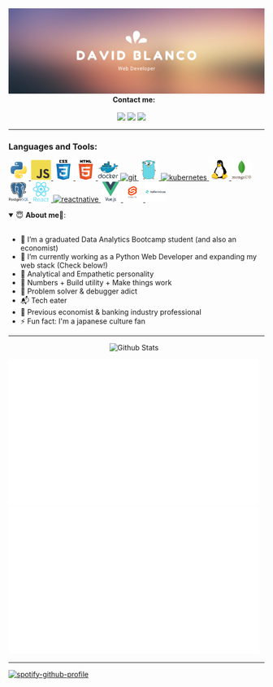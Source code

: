 <img src="img/banner.png" width="100%" height="50%"/>

<div align="center" style="margin-right:10px">
    <div>
        <b>Contact me:</b>
    </div>
    <br>
    <div style="margin-right:10px">
        <a href="mailto:davidblancoferrandez@gmail.com"/>
            <img height="40px" src="https://simpleicons.org/icons/gmail.svg"/></a>
        <a href="https://www.linkedin.com/in/david-white-madrid"/>
            <img height="40px" src="https://simpleicons.org/icons/linkedin.svg"/></a>
        <a href="https://www.notion.so/Resume-97726996db554517bc4149b34b1b8e04"></a>
            <img height="40px" src="https://simpleicons.org/icons/notion.svg"/>
    </div>
</div>

---


<h3 align="left">Languages and Tools:</h3>
<p align="left">
	<a href="https://www.python.org" target="_blank">
		<img
			src="https://raw.githubusercontent.com/devicons/devicon/master/icons/python/python-original.svg"
			alt="python"
			width="40"
			height="40"
		/>
	</a>
    <a href="https://developer.mozilla.org/en-US/docs/Web/JavaScript" target="_blank">
		<img
			src="https://raw.githubusercontent.com/devicons/devicon/master/icons/javascript/javascript-original.svg"
			alt="javascript"
			width="40"
			height="40"
		/>
	</a>
	<a href="https://www.w3schools.com/css/" target="_blank">
		<img
			src="https://raw.githubusercontent.com/devicons/devicon/master/icons/css3/css3-original-wordmark.svg"
			alt="css3"
			width="40"
			height="40"
		/>
	</a>
	<a href="https://www.w3.org/html/" target="_blank">
		<img
			src="https://raw.githubusercontent.com/devicons/devicon/master/icons/html5/html5-original-wordmark.svg"
			alt="html5"
			width="40"
			height="40"
		/>
	</a>    
	<a href="https://www.docker.com/" target="_blank">
		<img
			src="https://raw.githubusercontent.com/devicons/devicon/master/icons/docker/docker-original-wordmark.svg"
			alt="docker"
			width="40"
			height="40"
		/>
	</a>
	<a href="https://git-scm.com/" target="_blank">
		<img
			src="https://www.vectorlogo.zone/logos/git-scm/git-scm-icon.svg"
			alt="git"
			width="40"
			height="40"
		/>
	</a>
	<a href="https://golang.org" target="_blank">
		<img
			src="https://raw.githubusercontent.com/devicons/devicon/master/icons/go/go-original.svg"
			alt="go"
			width="40"
			height="40"
		/>
	</a>
	<a href="https://kubernetes.io" target="_blank">
		<img
			src="https://www.vectorlogo.zone/logos/kubernetes/kubernetes-icon.svg"
			alt="kubernetes"
			width="40"
			height="40"
		/>
	</a>
	<a href="https://www.linux.org/" target="_blank">
		<img
			src="https://raw.githubusercontent.com/devicons/devicon/master/icons/linux/linux-original.svg"
			alt="linux"
			width="40"
			height="40"
		/>
	</a>
	<a href="https://www.mongodb.com/" target="_blank">
		<img
			src="https://raw.githubusercontent.com/devicons/devicon/master/icons/mongodb/mongodb-original-wordmark.svg"
			alt="mongodb"
			width="40"
			height="40"
		/>
	</a>
	<a href="https://www.postgresql.org" target="_blank">
		<img
			src="https://raw.githubusercontent.com/devicons/devicon/master/icons/postgresql/postgresql-original-wordmark.svg"
			alt="postgresql"
			width="40"
			height="40"
		/>
	</a>
	<a href="https://reactjs.org/" target="_blank">
		<img
			src="https://raw.githubusercontent.com/devicons/devicon/master/icons/react/react-original-wordmark.svg"
			alt="react"
			width="40"
			height="40"
		/>
	</a>
	<a href="https://reactnative.dev/" target="_blank">
		<img
			src="https://reactnative.dev/img/header_logo.svg"
			alt="reactnative"
			width="40"
			height="40"
		/>
	</a>
	<a href="https://vuejs.org/" target="_blank">
		<img
			src="https://raw.githubusercontent.com/devicons/devicon/master/icons/vuejs/vuejs-original-wordmark.svg"
			alt="vuejs"
			width="40"
			height="40"
		/>
	</a>
	<a href="" target="_blank">
		<img
			src="https://raw.githubusercontent.com/devicons/devicon/master/icons/svelte/svelte-original-wordmark.svg"
			alt="svelte"
			width="40"
			height="40"
		/>
	</a>
	<a href="" target="_blank">
		<img
			src="https://raw.githubusercontent.com/devicons/devicon/master/icons/tailwindcss/tailwindcss-original-wordmark.svg"
			alt="tailwind"
			width="40"
			height="40"
		/>
	</a>    
</p>


<details open>
 <summary> 😇 <b>About me👋</b>: </summary>
<br>

- 🔭 I’m a graduated Data Analytics Bootcamp student (and also an economist)
- 🌱 I’m currently working as a Python Web Developer and expanding my web stack (Check below!)
- 👯 Analytical and Empathetic personality
- 🥅 Numbers + Build utility + Make things work
- 💬 Problem solver & debugger adict
- 📬 Tech eater
- 🧗 Previous economist & banking industry professional
- ⚡ Fun fact: I'm a japanese culture fan
  <br>

---

</details>


<div align="center" style="margin-right:10px">

![Github Stats](https://github-readme-stats.vercel.app/api?username=Dav3whit3&bg_color=30,e96443,904e95&title_color=fff&text_color=fff)

</div>


<div align="center" style="margin-right:10px">

![](https://raw.githubusercontent.com/Dav3whit3/github-stats-transparent/output/generated/overview.svg)
![](https://raw.githubusercontent.com/Dav3whit3/github-stats-transparent/output/generated/languages.svg)

</div>

---

[![spotify-github-profile](https://spotify-github-profile.vercel.app/api/view?uid=sk8kid&cover_image=true&theme=default)](https://github.com/kittinan/spotify-github-profile)
